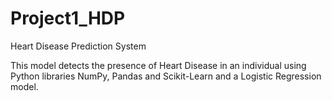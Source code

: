 # Project1_HDP

Heart Disease Prediction System                 

This model detects the presence of Heart Disease in an individual using Python libraries NumPy, Pandas and Scikit-Learn and a Logistic Regression model.



